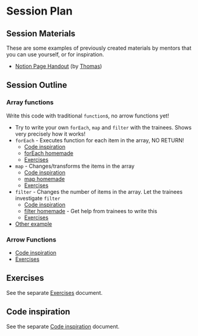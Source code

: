# Session Plan

<!-- The session plan is written to guide the mentor to prepare and run the session. Of course, trainees may come across and read this material. But it should be written as if you're speaking to a mentor. -->

## Session Materials

<!-- Previously used slides, docs or any other materials that future mentors could get value from should be listed here. If we don't have any (yet), this section can be removed. -->

These are some examples of previously created materials by mentors that you can use yourself, or for inspiration.

- [Notion Page Handout](https://dandy-birth-1b2.notion.site/HYF-Aarhus-JS-2-Week-2-cd0c1163d0264215824dc17580c97825?pvs=4) (by [Thomas](https://github.com/te-online))

## Session Outline

<!-- Write a plan for the order of topics, points to cover, examples, timings, exercises and any other useful info to guide the session. -->

### Array functions

Write this code with traditional `function`s, no arrow functions yet!

- Try to write your own `forEach`, `map` and `filter` with the trainees. Shows very precisely how it works!
- `forEach` - Executes function for each item in the array, NO RETURN!
  - [Code inspiration](./session-materials/code-inspiration.md#foreach)
  - [forEach homemade](./session-materials/code-inspiration.md#foreach-homemade)
  - [Exercises](./session-materials/exercises.md#foreach)
- `map` - Changes/transforms the items in the array
  - [Code inspiration](./session-materials/code-inspiration.md#map)
  - [map homemade](./session-materials/code-inspiration.md#map-homemade)
  - [Exercises](./session-materials/exercises.md#map)
- `filter` - Changes the number of items in the array. Let the trainees investigate `filter`
  - [Code inspiration](./session-materials/code-inspiration.md#filter)
  - [filter homemade](./session-materials/code-inspiration.md#filter-homemade) - Get help from trainees to write this
  - [Exercises](./session-materials/exercises.md#filter)
- [Other example](./session-materials/code-inspiration.md#other-example)

### Arrow Functions

- [Code inspiration](./session-materials/code-inspiration.md#arrow-function)
- [Exercises](./session-materials/exercises.md#arrow-functions)

## Exercises

<!-- Exercises might appear inside the Session Outline section if they are tightly integrated into the flow of the session. If you have more like a library of exercises that should be worked through in order, then you could also list them in a separate section here. -->

See the separate [Exercises](./session-materials/exercises.md) document.

## Code inspiration

See the separate [Code inspiration](./session-materials/code-inspiration.md) document.
